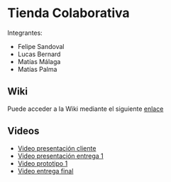 # Tienda Colaborativa

Integrantes:
* Felipe Sandoval
* Lucas Bernard
* Matías Málaga
* Matías Palma

## Wiki

Puede acceder a la Wiki mediante el siguiente [enlace](https://gitlab.com/felosandoval/inf225-grupo06-2023-2/-/wikis/(0)-WIKI)

## Videos

* [Video presentación cliente](https://www.youtube.com/watch?v=NI3GSDZrnHY)
* [Video presentación entrega 1](https://www.youtube.com/watch?v=6znXswDh1_E)
* [Video prototipo 1](https://www.youtube.com/watch?v=FtZmM8kgK6g)
* [Video entrega final](https://youtu.be/2LBYZGf1SGo)
